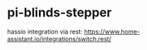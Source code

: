 # pi-blinds-stepper



hassio integration via rest:
https://www.home-assistant.io/integrations/switch.rest/